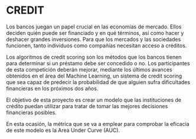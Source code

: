 # CREDIT

Los bancos juegan un papel crucial en las economías de mercado. Ellos deciden quién puede ser financiado y en qué términos, así como hacer y deshacer grandes inversiones. Para que los mercados y las sociedades funcionen, tanto individuos como compañías necesitan acceso a créditos.

Los algoritmos de credit scoring son los métodos que los bancos tienen para determinar si un préstamo debe ser concedido o no. Los participantes de esta competición deberán mejorar, mediante los últimos avances obtenidos en el área del Machine Learning, un sistema de credit scoring que sea capaz de predecir la probabilidad de que alguien sufra dificultades financieras en los próximos dos años.

El objetivo de esta proyecto es crear un modelo que las instituciones de crédito puedan utilizar para tratar de tomar las mejores decisiones financieras posibles.

En esta ocasión, la métrica que se va a emplear para comprobar la eficacia de este modelo es la Area Under Curve (AUC).
